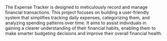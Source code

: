 The Expense Tracker is designed to meticulously record and manage financial transactions. This project focuses on building a user-friendly system that simplifies tracking daily expenses, categorizing them, and analyzing spending patterns over time. It aims to assist individuals in gaining a clearer understanding of their financial habits, enabling them to make smarter budgeting decisions and improve their overall financial health.
